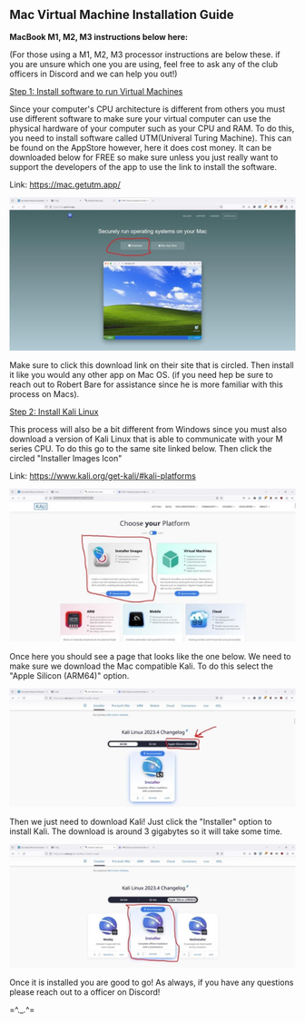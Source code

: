 ## Mac Virtual Machine Installation Guide

**MacBook M1, M2, M3 instructions below here:**

(For those using a M1, M2, M3 processor instructions are below these. if you are unsure which one you are using, feel free to ask any of the club officers in Discord and we can help you out!)

<ins>Step 1: Install software to run Virtual Machines</ins>

Since your computer's CPU architecture is different from others you must use different software to make sure your virtual computer can use the physical hardware of your computer such as your CPU and RAM. To do this, you need to install software called UTM(Univeral Turing Machine). This can be found on the AppStore however, here it does cost money. It can be downloaded below for FREE so make sure unless you just really want to support the developers of the app to use the link to install the software.

Link: https://mac.getutm.app/

![MAC UTM image](./images/UTM_Download_Image.png)

Make sure to click this download link on their site that is circled. Then install it like you would any other app on Mac OS. (if you need hep be sure to reach out to Robert Bare for assistance since he is more familiar with this process on Macs).

<ins>Step 2: Install Kali Linux</ins>

This process will also be a bit different from Windows since you must also download a version of Kali Linux that is able to communicate with your M series CPU. To do this go to the same site linked below. Then click the circled "Installer Images Icon"

Link: https://www.kali.org/get-kali/#kali-platforms

![MAC Installer Image](./images/Kali_Mac_Installer_Images.jpg)

Once here you should see a page that looks like the one below. We need to make sure we download the Mac compatible Kali. To do this select the "Apple Silicon (ARM64)" option.

![Apple Silicon (ARM64)](./images/MAC_Apple_Silicon_Download_Image.jpg)

Then we just need to download Kali! Just click the "Installer" option to install Kali. The download is around 3 gigabytes so it will take some time.

![MAC Kali install](./images/Kali_MAC_Installer.jpg)

Once it is installed you are good to go! As always, if you have any questions please reach out to a officer on Discord!



=^._.^=